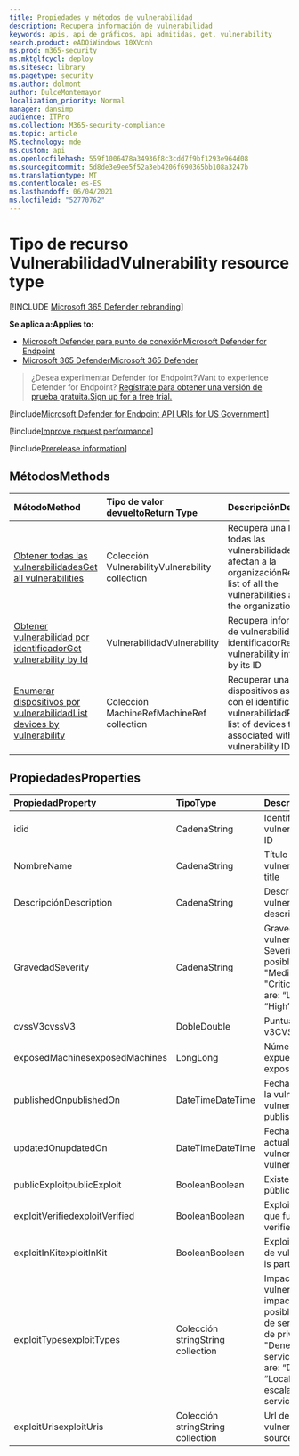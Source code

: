 ```yaml
---
title: Propiedades y métodos de vulnerabilidad
description: Recupera información de vulnerabilidad
keywords: apis, api de gráficos, api admitidas, get, vulnerability
search.product: eADQiWindows 10XVcnh
ms.prod: m365-security
ms.mktglfcycl: deploy
ms.sitesec: library
ms.pagetype: security
ms.author: dolmont
author: DulceMontemayor
localization_priority: Normal
manager: dansimp
audience: ITPro
ms.collection: M365-security-compliance
ms.topic: article
MS.technology: mde
ms.custom: api
ms.openlocfilehash: 559f1006478a34936f8c3cdd7f9bf1293e964d08
ms.sourcegitcommit: 5d8de3e9ee5f52a3eb4206f690365bb108a3247b
ms.translationtype: MT
ms.contentlocale: es-ES
ms.lasthandoff: 06/04/2021
ms.locfileid: "52770762"
---
```

# <a name="vulnerability-resource-type"></a><span data-ttu-id="71ab3-104">Tipo de recurso Vulnerabilidad</span><span class="sxs-lookup"><span data-stu-id="71ab3-104">Vulnerability resource type</span></span>

[!INCLUDE [Microsoft 365 Defender rebranding](../../includes/microsoft-defender.md)]


<span data-ttu-id="71ab3-105">**Se aplica a:**</span><span class="sxs-lookup"><span data-stu-id="71ab3-105">**Applies to:**</span></span>
- [<span data-ttu-id="71ab3-106">Microsoft Defender para punto de conexión</span><span class="sxs-lookup"><span data-stu-id="71ab3-106">Microsoft Defender for Endpoint</span></span>](https://go.microsoft.com/fwlink/?linkid=2154037)
- [<span data-ttu-id="71ab3-107">Microsoft 365 Defender</span><span class="sxs-lookup"><span data-stu-id="71ab3-107">Microsoft 365 Defender</span></span>](https://go.microsoft.com/fwlink/?linkid=2118804)

> <span data-ttu-id="71ab3-108">¿Desea experimentar Defender for Endpoint?</span><span class="sxs-lookup"><span data-stu-id="71ab3-108">Want to experience Defender for Endpoint?</span></span> [<span data-ttu-id="71ab3-109">Regístrate para obtener una versión de prueba gratuita.</span><span class="sxs-lookup"><span data-stu-id="71ab3-109">Sign up for a free trial.</span></span>](https://www.microsoft.com/microsoft-365/windows/microsoft-defender-atp?ocid=docs-wdatp-pullalerts-abovefoldlink) 

[!include[Microsoft Defender for Endpoint API URIs for US Government](../../includes/microsoft-defender-api-usgov.md)]

[!include[Improve request performance](../../includes/improve-request-performance.md)]


[!include[Prerelease information](../../includes/prerelease.md)]

## <a name="methods"></a><span data-ttu-id="71ab3-110">Métodos</span><span class="sxs-lookup"><span data-stu-id="71ab3-110">Methods</span></span>
<span data-ttu-id="71ab3-111">Método</span><span class="sxs-lookup"><span data-stu-id="71ab3-111">Method</span></span> |<span data-ttu-id="71ab3-112">Tipo de valor devuelto</span><span class="sxs-lookup"><span data-stu-id="71ab3-112">Return Type</span></span> |<span data-ttu-id="71ab3-113">Descripción</span><span class="sxs-lookup"><span data-stu-id="71ab3-113">Description</span></span>
:---|:---|:---
[<span data-ttu-id="71ab3-114">Obtener todas las vulnerabilidades</span><span class="sxs-lookup"><span data-stu-id="71ab3-114">Get all vulnerabilities</span></span>](get-all-vulnerabilities.md) | <span data-ttu-id="71ab3-115">Colección Vulnerability</span><span class="sxs-lookup"><span data-stu-id="71ab3-115">Vulnerability collection</span></span> | <span data-ttu-id="71ab3-116">Recupera una lista de todas las vulnerabilidades que afectan a la organización</span><span class="sxs-lookup"><span data-stu-id="71ab3-116">Retrieves a list of all the vulnerabilities affecting the organization</span></span>
[<span data-ttu-id="71ab3-117">Obtener vulnerabilidad por identificador</span><span class="sxs-lookup"><span data-stu-id="71ab3-117">Get vulnerability by Id</span></span>](get-vulnerability-by-id.md) | <span data-ttu-id="71ab3-118">Vulnerabilidad</span><span class="sxs-lookup"><span data-stu-id="71ab3-118">Vulnerability</span></span> | <span data-ttu-id="71ab3-119">Recupera información de vulnerabilidad por su identificador</span><span class="sxs-lookup"><span data-stu-id="71ab3-119">Retrieves vulnerability information by its ID</span></span>
[<span data-ttu-id="71ab3-120">Enumerar dispositivos por vulnerabilidad</span><span class="sxs-lookup"><span data-stu-id="71ab3-120">List devices by vulnerability</span></span>](get-machines-by-vulnerability.md)| <span data-ttu-id="71ab3-121">Colección MachineRef</span><span class="sxs-lookup"><span data-stu-id="71ab3-121">MachineRef collection</span></span> | <span data-ttu-id="71ab3-122">Recuperar una lista de dispositivos asociados con el identificador de vulnerabilidad</span><span class="sxs-lookup"><span data-stu-id="71ab3-122">Retrieve a list of devices that are associated with the vulnerability ID</span></span> 


## <a name="properties"></a><span data-ttu-id="71ab3-123">Propiedades</span><span class="sxs-lookup"><span data-stu-id="71ab3-123">Properties</span></span>
<span data-ttu-id="71ab3-124">Propiedad</span><span class="sxs-lookup"><span data-stu-id="71ab3-124">Property</span></span> |  <span data-ttu-id="71ab3-125">Tipo</span><span class="sxs-lookup"><span data-stu-id="71ab3-125">Type</span></span>    |   <span data-ttu-id="71ab3-126">Descripción</span><span class="sxs-lookup"><span data-stu-id="71ab3-126">Description</span></span>
:---|:---|:---
<span data-ttu-id="71ab3-127">id</span><span class="sxs-lookup"><span data-stu-id="71ab3-127">id</span></span> | <span data-ttu-id="71ab3-128">Cadena</span><span class="sxs-lookup"><span data-stu-id="71ab3-128">String</span></span> | <span data-ttu-id="71ab3-129">Identificador de vulnerabilidad</span><span class="sxs-lookup"><span data-stu-id="71ab3-129">Vulnerability ID</span></span>
<span data-ttu-id="71ab3-130">Nombre</span><span class="sxs-lookup"><span data-stu-id="71ab3-130">Name</span></span> | <span data-ttu-id="71ab3-131">Cadena</span><span class="sxs-lookup"><span data-stu-id="71ab3-131">String</span></span> | <span data-ttu-id="71ab3-132">Título de vulnerabilidad</span><span class="sxs-lookup"><span data-stu-id="71ab3-132">Vulnerability title</span></span>
<span data-ttu-id="71ab3-133">Descripción</span><span class="sxs-lookup"><span data-stu-id="71ab3-133">Description</span></span> | <span data-ttu-id="71ab3-134">Cadena</span><span class="sxs-lookup"><span data-stu-id="71ab3-134">String</span></span> | <span data-ttu-id="71ab3-135">Descripción de vulnerabilidad</span><span class="sxs-lookup"><span data-stu-id="71ab3-135">Vulnerability description</span></span> 
<span data-ttu-id="71ab3-136">Gravedad</span><span class="sxs-lookup"><span data-stu-id="71ab3-136">Severity</span></span> | <span data-ttu-id="71ab3-137">Cadena</span><span class="sxs-lookup"><span data-stu-id="71ab3-137">String</span></span> | <span data-ttu-id="71ab3-138">Gravedad de vulnerabilidad.</span><span class="sxs-lookup"><span data-stu-id="71ab3-138">Vulnerability Severity.</span></span> <span data-ttu-id="71ab3-139">Los valores posibles son: "Low", "Medium", "High", "Critical"</span><span class="sxs-lookup"><span data-stu-id="71ab3-139">Possible values are: “Low”, “Medium”, “High”, “Critical”</span></span>
<span data-ttu-id="71ab3-140">cvssV3</span><span class="sxs-lookup"><span data-stu-id="71ab3-140">cvssV3</span></span> | <span data-ttu-id="71ab3-141">Doble</span><span class="sxs-lookup"><span data-stu-id="71ab3-141">Double</span></span> | <span data-ttu-id="71ab3-142">Puntuación de CVSS v3</span><span class="sxs-lookup"><span data-stu-id="71ab3-142">CVSS v3 score</span></span>
<span data-ttu-id="71ab3-143">exposedMachines</span><span class="sxs-lookup"><span data-stu-id="71ab3-143">exposedMachines</span></span> | <span data-ttu-id="71ab3-144">Long</span><span class="sxs-lookup"><span data-stu-id="71ab3-144">Long</span></span> | <span data-ttu-id="71ab3-145">Número de dispositivos expuestos</span><span class="sxs-lookup"><span data-stu-id="71ab3-145">Number of exposed devices</span></span>
<span data-ttu-id="71ab3-146">publishedOn</span><span class="sxs-lookup"><span data-stu-id="71ab3-146">publishedOn</span></span> | <span data-ttu-id="71ab3-147">DateTime</span><span class="sxs-lookup"><span data-stu-id="71ab3-147">DateTime</span></span> | <span data-ttu-id="71ab3-148">Fecha en la que se publicó la vulnerabilidad</span><span class="sxs-lookup"><span data-stu-id="71ab3-148">Date when vulnerability was published</span></span>
<span data-ttu-id="71ab3-149">updatedOn</span><span class="sxs-lookup"><span data-stu-id="71ab3-149">updatedOn</span></span> | <span data-ttu-id="71ab3-150">DateTime</span><span class="sxs-lookup"><span data-stu-id="71ab3-150">DateTime</span></span> | <span data-ttu-id="71ab3-151">Fecha en la que se actualizó la vulnerabilidad</span><span class="sxs-lookup"><span data-stu-id="71ab3-151">Date when vulnerability was updated</span></span>
<span data-ttu-id="71ab3-152">publicExploit</span><span class="sxs-lookup"><span data-stu-id="71ab3-152">publicExploit</span></span> | <span data-ttu-id="71ab3-153">Boolean</span><span class="sxs-lookup"><span data-stu-id="71ab3-153">Boolean</span></span> | <span data-ttu-id="71ab3-154">Existe la vulnerabilidad pública</span><span class="sxs-lookup"><span data-stu-id="71ab3-154">Public exploit exists</span></span> 
<span data-ttu-id="71ab3-155">exploitVerified</span><span class="sxs-lookup"><span data-stu-id="71ab3-155">exploitVerified</span></span> | <span data-ttu-id="71ab3-156">Boolean</span><span class="sxs-lookup"><span data-stu-id="71ab3-156">Boolean</span></span> | <span data-ttu-id="71ab3-157">Exploit se comprueba para que funcione</span><span class="sxs-lookup"><span data-stu-id="71ab3-157">Exploit is verified to work</span></span>
<span data-ttu-id="71ab3-158">exploitInKit</span><span class="sxs-lookup"><span data-stu-id="71ab3-158">exploitInKit</span></span> | <span data-ttu-id="71ab3-159">Boolean</span><span class="sxs-lookup"><span data-stu-id="71ab3-159">Boolean</span></span> | <span data-ttu-id="71ab3-160">Exploit es parte de un kit de vulnerabilidades</span><span class="sxs-lookup"><span data-stu-id="71ab3-160">Exploit is part of an exploit kit</span></span>
<span data-ttu-id="71ab3-161">exploitTypes</span><span class="sxs-lookup"><span data-stu-id="71ab3-161">exploitTypes</span></span> | <span data-ttu-id="71ab3-162">Colección string</span><span class="sxs-lookup"><span data-stu-id="71ab3-162">String collection</span></span> | <span data-ttu-id="71ab3-163">Impacto de vulnerabilidad.</span><span class="sxs-lookup"><span data-stu-id="71ab3-163">Exploit impact.</span></span> <span data-ttu-id="71ab3-164">Los valores posibles son: "Denegación de servicio", "Escalación de privilegios locales", "Denegación de servicio"</span><span class="sxs-lookup"><span data-stu-id="71ab3-164">Possible values are: “Denial of service”, “Local privilege escalation”, “Denial of service”</span></span>
<span data-ttu-id="71ab3-165">exploitUris</span><span class="sxs-lookup"><span data-stu-id="71ab3-165">exploitUris</span></span> | <span data-ttu-id="71ab3-166">Colección string</span><span class="sxs-lookup"><span data-stu-id="71ab3-166">String collection</span></span> | <span data-ttu-id="71ab3-167">Url de origen de vulnerabilidad</span><span class="sxs-lookup"><span data-stu-id="71ab3-167">Exploit source URLs</span></span>
